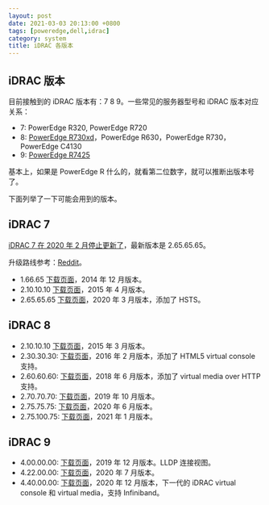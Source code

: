 ```yaml
---
layout: post
date: 2021-03-03 20:13:00 +0800
tags: [poweredge,dell,idrac]
category: system
title: iDRAC 各版本
---
```


## iDRAC 版本

目前接触到的 iDRAC 版本有：7 8 9。一些常见的服务器型号和 iDRAC 版本对应关系：

- 7: PowerEdge R320, PowerEdge R720
- 8: [PowerEdge R730xd](https://www.dell.com/support/home/en-us/product-support/product/poweredge-r730xd/drivers)，PowerEdge R630，PowerEdge R730，PowerEdge C4130
- 9: [PowerEdge R7425](https://www.dell.com/support/home/en-us/product-support/product/poweredge-r7425/drivers)

基本上，如果是 PowerEdge R 什么的，就看第二位数字，就可以推断出版本号了。

下面列举了一下可能会用到的版本。

## iDRAC 7

[iDRAC 7 在 2020 年 2 月停止更新了](https://www.dell.com/support/kbdoc/en-us/000175831/support-for-integrated-dell-remote-access-controller-7-idrac7)，最新版本是 2.65.65.65。

升级路线参考：[Reddit](https://www.reddit.com/r/homelab/comments/abuc09/psa_read_this_before_you_upgrade_your_firmware_on/)。

- 1.66.65 [下载页面](https://www.dell.com/support/home/en-us/drivers/driversdetails?driverid=3f4wv)，2014 年 12 月版本。
- 2.10.10.10 [下载页面](https://www.dell.com/support/home/en-us/drivers/driversdetails?driverId=Y5K20)，2015 年 4 月版本。
- 2.65.65.65 [下载页面](https://www.dell.com/support/home/en-us/drivers/driversdetails?driverid=0ghf4)，2020 年 3 月版本，添加了 HSTS。

## iDRAC 8

- 2.10.10.10 [下载页面](https://www.dell.com/support/home/en-us/drivers/driversdetails?driverid=fm1pc)，2015 年 3 月版本。
- 2.30.30.30: [下载页面](https://www.dell.com/support/home/en-us/drivers/driversdetails?driverid=5gchc)，2016 年 2 月版本，添加了 HTML5 virtual console 支持。
- 2.60.60.60: [下载页面](https://www.dell.com/support/home/en-us/drivers/driversdetails?driverid=cx8n2)，2018 年 6 月版本，添加了 virtual media over HTTP 支持。
- 2.70.70.70: [下载页面](https://www.dell.com/support/home/en-us/drivers/driversdetails?driverid=dnh17)，2019 年 10 月版本。
- 2.75.75.75: [下载页面](https://www.dell.com/support/home/en-us/drivers/driversdetails?driverid=krcxx)，2020 年 6 月版本。
- 2.75.100.75: [下载页面](https://www.dell.com/support/home/en-us/drivers/driversdetails?driverid=dpv0r)，2021 年 1 月版本。

## iDRAC 9

- 4.00.00.00: [下载页面](https://www.dell.com/support/home/en-us/drivers/driversdetails?driverid=4jcpk)，2019 年 12 月版本。LLDP 连接视图。
- 4.22.00.00: [下载页面](https://www.dell.com/support/home/en-us/drivers/driversdetails?driverid=9f2tg)，2020 年 7 月版本。
- 4.40.00.00: [下载页面](https://www.dell.com/support/home/en-us/drivers/driversdetails?driverid=62gw1)，2020 年 12 月版本，下一代的 iDRAC virtual console 和 virtual media，支持 Infiniband。
